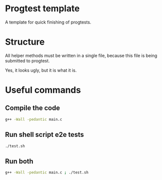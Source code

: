 # Progtest template

A template for quick finishing of progtests.

# Structure

All helper methods must be written in a single file, because this file is being submitted to progtest.

Yes, it looks ugly, but it is what it is.

# Useful commands

## Compile the code

```bash
g++ -Wall -pedantic main.c
```

## Run shell script e2e tests

```bash
./test.sh
```

## Run both

```bash
g++ -Wall -pedantic main.c ; ./test.sh
```